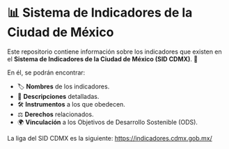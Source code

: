 # 📊 Sistema de Indicadores de la Ciudad de México

Este repositorio contiene información sobre los indicadores que existen en el **Sistema de Indicadores de la Ciudad de México (SID CDMX)**. 🌆

En él, se podrán encontrar:

- 🏷️ **Nombres** de los indicadores.
- 📄 **Descripciones** detalladas.
- 🛠️ **Instrumentos** a los que obedecen.
- ⚖️ **Derechos** relacionados.
- 🌍 **Vinculación** a los Objetivos de Desarrollo Sostenible (ODS).

La liga del SID CDMX es la siguiente: https://indicadores.cdmx.gob.mx/


